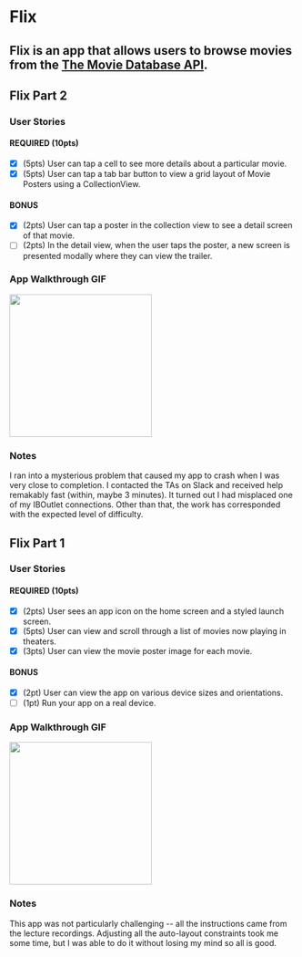 # Flix

Flix is an app that allows users to browse movies from the [The Movie Database API](http://docs.themoviedb.apiary.io/#).
---

## Flix Part 2

### User Stories

#### REQUIRED (10pts)
- [x] (5pts) User can tap a cell to see more details about a particular movie.
- [x] (5pts) User can tap a tab bar button to view a grid layout of Movie Posters using a CollectionView.

#### BONUS
- [x] (2pts) User can tap a poster in the collection view to see a detail screen of that movie.
- [ ] (2pts) In the detail view, when the user taps the poster, a new screen is presented modally where they can view the trailer.

### App Walkthrough GIF

<img src="http://g.recordit.co/tUDCjTWTmn.gif" width=250><br>

### Notes
I ran into a mysterious problem that caused my app to crash when I was very close to completion. I contacted the TAs on Slack and received help remakably fast (within, maybe 3 minutes). It turned out I had misplaced one of my IBOutlet connections. Other than that, the work has corresponded with the expected level of difficulty.

## Flix Part 1

### User Stories

#### REQUIRED (10pts)
- [x] (2pts) User sees an app icon on the home screen and a styled launch screen.
- [x] (5pts) User can view and scroll through a list of movies now playing in theaters.
- [x] (3pts) User can view the movie poster image for each movie.

#### BONUS
- [x] (2pt) User can view the app on various device sizes and orientations.
- [ ] (1pt) Run your app on a real device.

### App Walkthrough GIF

<img src="http://g.recordit.co/4gjeVpkQSZ.gif" width=250><br>

### Notes
This app was not particularly challenging -- all the instructions came from the lecture recordings. Adjusting all the auto-layout constraints took me some time, but I was able to do it without losing my mind so all is good.
